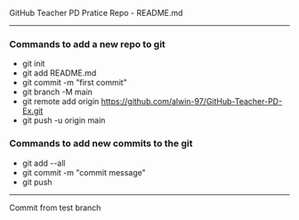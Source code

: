 GitHub Teacher PD Pratice Repo - README.md

---

### Commands to add a new repo to git
- git init
- git add README.md
- git commit -m "first commit"
- git branch -M main
- git remote add origin https://github.com/alwin-97/GitHub-Teacher-PD-Ex.git
- git push -u origin main

### Commands to add new commits to the git
- git add --all
- git commit -m "commit message"
- git push

----

Commit from test branch
